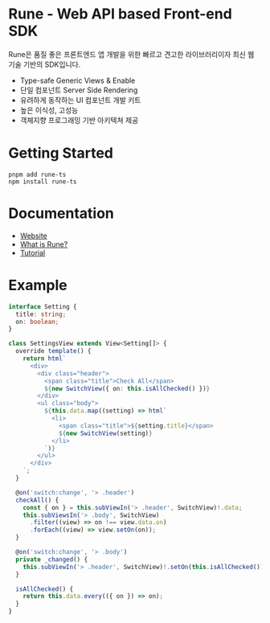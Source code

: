 # Rune - Web API based Front-end SDK
Rune은 품질 좋은 프론트엔드 앱 개발을 위한 빠르고 견고한 라이브러리이자 최신 웹 기술 기반의 SDK입니다.

- Type-safe Generic Views & Enable
- 단일 컴포넌트 Server Side Rendering
- 유려하게 동작하는 UI 컴포넌트 개발 키트
- 높은 이식성, 고성능
- 객체지향 프로그래밍 기반 아키텍쳐 제공

# Getting Started
```shell
pnpm add rune-ts
npm install rune-ts
```

# Documentation
- [Website](https://marpple.github.io/rune/)
- [What is Rune?](https://marpple.github.io/rune/guide/what-is-rune.html)
- [Tutorial](https://marpple.github.io/rune/tutorial/view.html)

# Example
```typescript
interface Setting {
  title: string;
  on: boolean;
}

class SettingsView extends View<Setting[]> {
  override template() {
    return html`
      <div>
        <div class="header">
          <span class="title">Check All</span>
          ${new SwitchView({ on: this.isAllChecked() })}
        </div>
        <ul class="body">
          ${this.data.map((setting) => html`
            <li>
              <span class="title">${setting.title}</span>
              ${new SwitchView(setting)}
            </li>
          `)}
        </ul>
      </div>
    `;
  }

  @on('switch:change', '> .header')
  checkAll() {
    const { on } = this.subViewIn('> .header', SwitchView)!.data;
    this.subViewsIn('> .body', SwitchView)
      .filter((view) => on !== view.data.on)
      .forEach((view) => view.setOn(on));
  }

  @on('switch:change', '> .body')
  private _changed() {
    this.subViewIn('> .header', SwitchView)!.setOn(this.isAllChecked());
  }

  isAllChecked() {
    return this.data.every(({ on }) => on);
  }
}
```